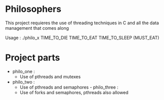 # Philosophers

This project requieres the use of threading techniques in C and all the data management that comes along

Usage : ./philo_x TIME_TO_DIE   TIME_TO_EAT  TIME_TO_SLEEP (MUST_EAT)

# Project parts
  - philo_one :
    - Use of pthreads and mutexes 
   - philo_two :
        - Use of pthreads and semaphores
    - philo_three :
        - Use of forks and semaphores, pthreads also allowed
